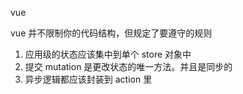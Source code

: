 vue

vue 并不限制你的代码结构，但规定了要遵守的规则

1. 应用级的状态应该集中到单个 store 对象中
2. 提交 mutation 是更改状态的唯一方法。并且是同步的
3. 异步逻辑都应该封装到 action 里

